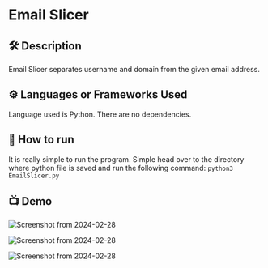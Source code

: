 # Email Slicer


<!--An image is an illustration for your project, the tip here is using your sense of humour as much as you can :D 

You can copy paste my markdown photo insert as following: 
<p align="center">
<img src = "" width="40%" height="40%">
-->

## 🛠️ Description
<!--Remove the below lines and add yours -->
Email Slicer separates username and domain from the given email address.

## ⚙️ Languages or Frameworks Used
<!--Remove the below lines and add yours -->
Language used is Python. There are no dependencies.

## 🌟 How to run
<!--Remove the below lines and add yours -->
It is really simple to run the program. Simple head over to the directory where python file is saved and run the following command:
```python3 EmailSlicer.py```

## 📺 Demo
![Screenshot from 2024-02-28](https://github.com/VSVHC/Python-Projects/blob/main/Email_Slicer/Screenshot%202024-02-28%20130024.png)

![Screenshot from 2024-02-28](https://github.com/VSVHC/Python-Projects/blob/main/Email_Slicer/Screenshot%202024-02-28%20130044.png)

![Screenshot from 2024-02-28](https://github.com/VSVHC/Python-Projects/blob/main/Email_Slicer/Screenshot%202024-02-28%20130102.png)
